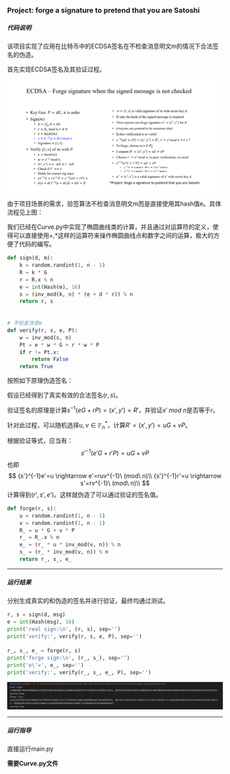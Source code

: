 ### Project: forge a signature to pretend that you are Satoshi

##### 代码说明

该项目实现了应用在比特币中的ECDSA签名在不检查消息明文m的情况下合法签名的伪造。

首先实现ECDSA签名及其验证过程。

![image-20220730170420020](./algorithm.png)

由于项目场景的需求，验签算法不检查消息明文m而是直接使用其hash值e。具体流程见上图：

我们已经在Curve.py中实现了椭圆曲线类的计算，并且通过对运算符的定义，使得可以直接使用+,*这样的运算符来操作椭圆曲线点和数字之间的运算，极大的方便了代码的编写。

```python
def sign(d, m):
    k = random.randint(1, n - 1)
    R = k * G
    r = R.x % n
    e = int(Hash(m), 16)
    s = (inv_mod(k, n) * (e + d * r)) % n
    return r, s


# 不检查消息m
def verify(r, s, e, P):
    w = inv_mod(s, n)
    Pt = e * w * G + r * w * P
    if r != Pt.x:
        return False
    return True
```

按照如下原理伪造签名：

假设已经得到了真实有效的合法签名$(r,s)$。

验证签名的原理是计算$s^{-1}(eG+rP)=(x',y')=R'$，并验证$x'\ mod\ n$是否等于$r$。

针对此过程，可以随机选择$u,v \in \mathbb{F}^*_n$，计算$R'=(x',y')=uG+vP$。

根据验证等式，应当有：
$$
{s'}^{-1}(e'G+r'P)=uG+vP
$$
也即
$$
{s'}^{-1}e'=u \rightarrow e'=ruv^{-1}\ (mod\ n)\\
{s'}^{-1}r'=u \rightarrow s'=rv^{-1}\ (mod\ n)\\
$$
计算得到$(r',s',e')$。这样就伪造了可以通过验证的签名值。

```python
def forge(r, s):
    u = random.randint(1, n - 1)
    v = random.randint(1, n - 1)
    R_ = u * G + v * P
    r_ = R_.x % n
    e_ = (r_ * u * inv_mod(v, n)) % n
    s_ = (r_ * inv_mod(v, n)) % n
    return r_, s_, e_
```

------

##### 运行结果

分别生成真实的和伪造的签名并进行验证，最终均通过测试。

```python
r, s = sign(d, msg)
e = int(Hash(msg), 16)
print('real sign:\n', (r, s), sep='')
print('verify:', verify(r, s, e, P), sep='')

r_, s_, e_ = forge(r, s)
print('forge sign:\n', (r_, s_), sep='')
print('e\'=', e_, sep='')
print('verify:', verify(r_, s_, e_, P), sep='')
```

![image-20220725201953958](./result.png)

------

##### 运行指导

直接运行main.py

**需要Curve.py文件**